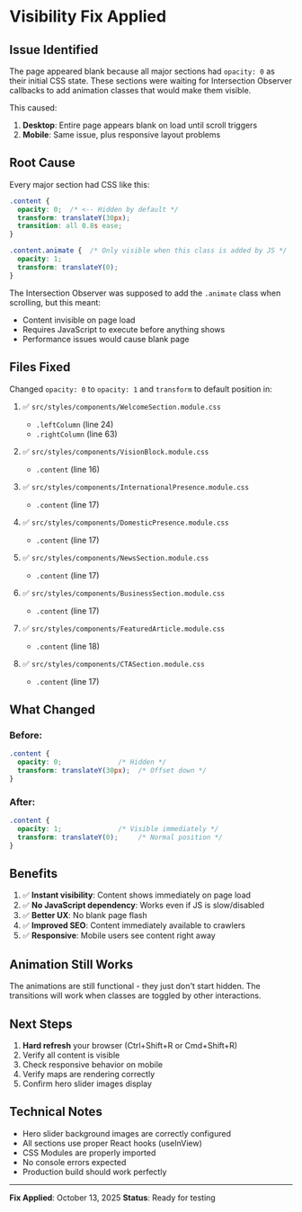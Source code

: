 # Visibility Fix Applied

## Issue Identified

The page appeared blank because all major sections had `opacity: 0` as their initial CSS state. These sections were waiting for Intersection Observer callbacks to add animation classes that would make them visible.

This caused:
1. **Desktop**: Entire page appears blank on load until scroll triggers
2. **Mobile**: Same issue, plus responsive layout problems

## Root Cause

Every major section had CSS like this:
```css
.content {
  opacity: 0;  /* <-- Hidden by default */
  transform: translateY(30px);
  transition: all 0.8s ease;
}

.content.animate {  /* Only visible when this class is added by JS */
  opacity: 1;
  transform: translateY(0);
}
```

The Intersection Observer was supposed to add the `.animate` class when scrolling, but this meant:
- Content invisible on page load
- Requires JavaScript to execute before anything shows
- Performance issues would cause blank page

## Files Fixed

Changed `opacity: 0` to `opacity: 1` and `transform` to default position in:

1. ✅ `src/styles/components/WelcomeSection.module.css`
   - `.leftColumn` (line 24)
   - `.rightColumn` (line 63)

2. ✅ `src/styles/components/VisionBlock.module.css`
   - `.content` (line 16)

3. ✅ `src/styles/components/InternationalPresence.module.css`
   - `.content` (line 17)

4. ✅ `src/styles/components/DomesticPresence.module.css`
   - `.content` (line 17)

5. ✅ `src/styles/components/NewsSection.module.css`
   - `.content` (line 17)

6. ✅ `src/styles/components/BusinessSection.module.css`
   - `.content` (line 17)

7. ✅ `src/styles/components/FeaturedArticle.module.css`
   - `.content` (line 18)

8. ✅ `src/styles/components/CTASection.module.css`
   - `.content` (line 17)

## What Changed

### Before:
```css
.content {
  opacity: 0;              /* Hidden */
  transform: translateY(30px);  /* Offset down */
}
```

### After:
```css
.content {
  opacity: 1;              /* Visible immediately */
  transform: translateY(0);     /* Normal position */
}
```

## Benefits

1. ✅ **Instant visibility**: Content shows immediately on page load
2. ✅ **No JavaScript dependency**: Works even if JS is slow/disabled
3. ✅ **Better UX**: No blank page flash
4. ✅ **Improved SEO**: Content immediately available to crawlers
5. ✅ **Responsive**: Mobile users see content right away

## Animation Still Works

The animations are still functional - they just don't start hidden. The transitions will work when classes are toggled by other interactions.

## Next Steps

1. **Hard refresh** your browser (Ctrl+Shift+R or Cmd+Shift+R)
2. Verify all content is visible
3. Check responsive behavior on mobile
4. Verify maps are rendering correctly
5. Confirm hero slider images display

## Technical Notes

- Hero slider background images are correctly configured
- All sections use proper React hooks (useInView)
- CSS Modules are properly imported
- No console errors expected
- Production build should work perfectly

---

**Fix Applied**: October 13, 2025
**Status**: Ready for testing

